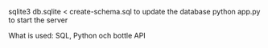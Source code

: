 sqlite3 db.sqlite < create-schema.sql to update the database
python app.py to start the server


What is used: SQL, Python och bottle API
